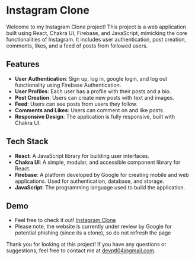 # Instagram Clone

Welcome to my Instagram Clone project! This project is a web application built using React, Chakra UI, Firebase, and JavaScript, mimicking the core functionalities of Instagram. It includes user authentication, post creation, comments, likes, and a feed of posts from followed users.

## Features

- **User Authentication**: Sign up, log in, google login, and log out functionality using Firebase Authentication.
- **User Profiles**: Each user has a profile with their posts and a bio.
- **Post Creation**: Users can create new posts with text and images.
- **Feed**: Users can see posts from users they follow.
- **Comments and Likes**: Users can comment on and like posts.
- **Responsive Design**: The application is fully responsive, built with Chakra UI.

## Tech Stack

- **React**: A JavaScript library for building user interfaces.
- **Chakra UI**: A simple, modular, and accessible component library for React.
- **Firebase**: A platform developed by Google for creating mobile and web applications. Used for authentication, database, and storage.
- **JavaScript**: The programming language used to build the application.

## Demo
- Feel free to check it out! [Instagram Clone](https://instagram-dev-patels-projects-530259b8.vercel.app/auth)
- Please note, the website is currently under review by Google for potential phishing (since its a clone), so do not refresh the page


Thank you for looking at this project! If you have any questions or suggestions, feel free to contact me at devptl04@gmail.com.


